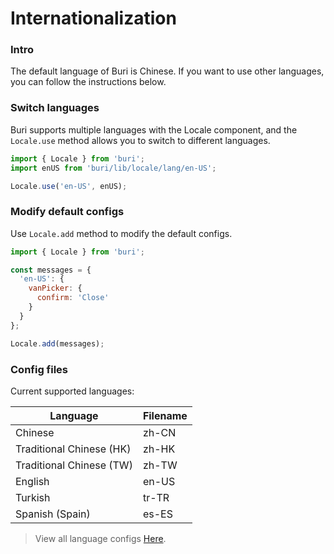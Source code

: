 # Internationalization

### Intro

The default language of Buri is Chinese. If you want to use other languages, you can follow the instructions below.

### Switch languages

Buri supports multiple languages with the Locale component, and the `Locale.use` method allows you to switch to different languages.

```js
import { Locale } from 'buri';
import enUS from 'buri/lib/locale/lang/en-US';

Locale.use('en-US', enUS);
```

### Modify default configs

Use `Locale.add` method to modify the default configs.

```js
import { Locale } from 'buri';

const messages = {
  'en-US': {
    vanPicker: {
      confirm: 'Close'
    }
  }
};

Locale.add(messages);
```

### Config files

Current supported languages:

| Language | Filename |
|------|------|
| Chinese | zh-CN |
| Traditional Chinese (HK) | zh-HK |
| Traditional Chinese (TW) | zh-TW |
| English | en-US |
| Turkish | tr-TR |
| Spanish (Spain) | es-ES |

> View all language configs [Here](https://github.com/youzan/buri/tree/dev/src/locale/lang).
